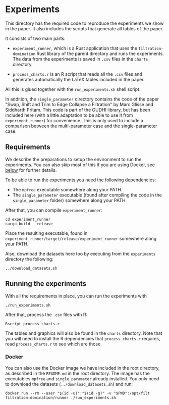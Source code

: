 # Experiments

This directory has the required code to reproduce the experiments we show in the
paper. It also includes the scripts that generate all tables of the paper.

It consists of two main parts:
- `experiment_runner`, which is a Rust application that uses the
  `filtration-domination` Rust library of the parent directory and runs the
  experiments. The data from the experiments is saved in `.csv` files in the
  `charts` directory.

- `process_charts.r` is an R script that reads all the `.csv` files and generates
  automatically the LaTeX tables included in the paper.

All this is glued together with the `run_experiments.sh` shell script.
  
In addition, the `single_parameter` directory contains the code of the paper
"Swap, Shift and Trim to Edge Collapse a Filtration" by Marc Glisse and
Siddharth Pritam. This code is part of the GUDHI library, but has been included
here (with a little adaptation to be able to use it from `experiment_runner`) for
convenience. This is only used to include a comparison between the
multi-parameter case and the single-parameter case.

## Requirements

We describe the preparations to setup the environment to run the experiments.
You can also skip most of this if you are using Docker, see [below](#Docker) for
further details.

To be able to run the experiments you need the following dependencies:
- The `mpfree` executable somewhere along your PATH.
- The `single_parameter` executable (found after compiling the code in the `single_parameter` folder) somewhere along your PATH.

After that, you can compile `experiment_runner`:

``` shell
cd experiment_runner
cargo build --release
```

Place the resulting executable, found in
`experiment_runner/target/release/experiment_runner` somewhere along your PATH.

Also, download the datasets here too by executing from the `experiments` directory the following:

``` shell
../download_datasets.sh
```

## Running the experiments

With all the requirements in place, you can run the experiments with

``` shell
./run_experiments.sh
```

After that, process the `.csv` files with R:

``` shell
Rscript process_charts.r
```

The tables and graphics will also be found in the `charts` directory.  Note that
you will need to install the R dependencies that `process_charts.r` requires,
read `process_charts.r` to see which are those.

### Docker

You can also use the Docker image we have included in the root directory, as
described in the `README.md` in the root directory. The image has the
executables `mpfree` and `single_parameter` already installed. You only need to
download the datasets (`../download_datasets.sh`) and run:

``` shell
docker run --rm --user "$(id -u)":"$(id -g)" -v "$PWD":/opt/filt filtration-domination/runner ./run_experiments.sh
```
